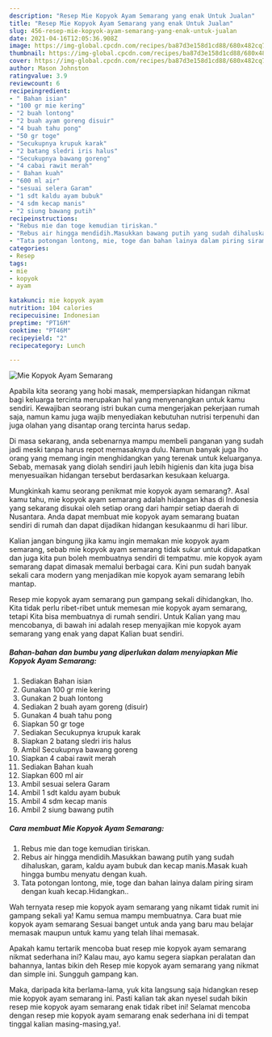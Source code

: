 ```yaml
---
description: "Resep Mie Kopyok Ayam Semarang yang enak Untuk Jualan"
title: "Resep Mie Kopyok Ayam Semarang yang enak Untuk Jualan"
slug: 456-resep-mie-kopyok-ayam-semarang-yang-enak-untuk-jualan
date: 2021-04-16T12:05:36.908Z
image: https://img-global.cpcdn.com/recipes/ba87d3e158d1cd88/680x482cq70/mie-kopyok-ayam-semarang-foto-resep-utama.jpg
thumbnail: https://img-global.cpcdn.com/recipes/ba87d3e158d1cd88/680x482cq70/mie-kopyok-ayam-semarang-foto-resep-utama.jpg
cover: https://img-global.cpcdn.com/recipes/ba87d3e158d1cd88/680x482cq70/mie-kopyok-ayam-semarang-foto-resep-utama.jpg
author: Mason Johnston
ratingvalue: 3.9
reviewcount: 6
recipeingredient:
- " Bahan isian"
- "100 gr mie kering"
- "2 buah lontong"
- "2 buah ayam goreng disuir"
- "4 buah tahu pong"
- "50 gr toge"
- "Secukupnya krupuk karak"
- "2 batang sledri iris halus"
- "Secukupnya bawang goreng"
- "4 cabai rawit merah"
- " Bahan kuah"
- "600 ml air"
- "sesuai selera Garam"
- "1 sdt kaldu ayam bubuk"
- "4 sdm kecap manis"
- "2 siung bawang putih"
recipeinstructions:
- "Rebus mie dan toge kemudian tiriskan."
- "Rebus air hingga mendidih.Masukkan bawang putih yang sudah dihaluskan, garam, kaldu ayam bubuk dan kecap manis.Masak kuah hingga bumbu menyatu dengan kuah."
- "Tata potongan lontong, mie, toge dan bahan lainya dalam piring siram dengan kuah kecap.Hidangkan.."
categories:
- Resep
tags:
- mie
- kopyok
- ayam

katakunci: mie kopyok ayam 
nutrition: 104 calories
recipecuisine: Indonesian
preptime: "PT16M"
cooktime: "PT46M"
recipeyield: "2"
recipecategory: Lunch

---
```



![Mie Kopyok Ayam Semarang](https://img-global.cpcdn.com/recipes/ba87d3e158d1cd88/680x482cq70/mie-kopyok-ayam-semarang-foto-resep-utama.jpg)

Apabila kita seorang yang hobi masak, mempersiapkan hidangan nikmat bagi keluarga tercinta merupakan hal yang menyenangkan untuk kamu sendiri. Kewajiban seorang istri bukan cuma mengerjakan pekerjaan rumah saja, namun kamu juga wajib menyediakan kebutuhan nutrisi terpenuhi dan juga olahan yang disantap orang tercinta harus sedap.

Di masa  sekarang, anda sebenarnya mampu membeli panganan yang sudah jadi meski tanpa harus repot memasaknya dulu. Namun banyak juga lho orang yang memang ingin menghidangkan yang terenak untuk keluarganya. Sebab, memasak yang diolah sendiri jauh lebih higienis dan kita juga bisa menyesuaikan hidangan tersebut berdasarkan kesukaan keluarga. 



Mungkinkah kamu seorang penikmat mie kopyok ayam semarang?. Asal kamu tahu, mie kopyok ayam semarang adalah hidangan khas di Indonesia yang sekarang disukai oleh setiap orang dari hampir setiap daerah di Nusantara. Anda dapat membuat mie kopyok ayam semarang buatan sendiri di rumah dan dapat dijadikan hidangan kesukaanmu di hari libur.

Kalian jangan bingung jika kamu ingin memakan mie kopyok ayam semarang, sebab mie kopyok ayam semarang tidak sukar untuk didapatkan dan juga kita pun boleh membuatnya sendiri di tempatmu. mie kopyok ayam semarang dapat dimasak memalui berbagai cara. Kini pun sudah banyak sekali cara modern yang menjadikan mie kopyok ayam semarang lebih mantap.

Resep mie kopyok ayam semarang pun gampang sekali dihidangkan, lho. Kita tidak perlu ribet-ribet untuk memesan mie kopyok ayam semarang, tetapi Kita bisa membuatnya di rumah sendiri. Untuk Kalian yang mau mencobanya, di bawah ini adalah resep menyajikan mie kopyok ayam semarang yang enak yang dapat Kalian buat sendiri.

<!--inarticleads1-->

##### Bahan-bahan dan bumbu yang diperlukan dalam menyiapkan Mie Kopyok Ayam Semarang:

1. Sediakan  Bahan isian
1. Gunakan 100 gr mie kering
1. Gunakan 2 buah lontong
1. Sediakan 2 buah ayam goreng (disuir)
1. Gunakan 4 buah tahu pong
1. Siapkan 50 gr toge
1. Sediakan Secukupnya krupuk karak
1. Siapkan 2 batang sledri iris halus
1. Ambil Secukupnya bawang goreng
1. Siapkan 4 cabai rawit merah
1. Sediakan  Bahan kuah
1. Siapkan 600 ml air
1. Ambil sesuai selera Garam
1. Ambil 1 sdt kaldu ayam bubuk
1. Ambil 4 sdm kecap manis
1. Ambil 2 siung bawang putih




<!--inarticleads2-->

##### Cara membuat Mie Kopyok Ayam Semarang:

1. Rebus mie dan toge kemudian tiriskan.
1. Rebus air hingga mendidih.Masukkan bawang putih yang sudah dihaluskan, garam, kaldu ayam bubuk dan kecap manis.Masak kuah hingga bumbu menyatu dengan kuah.
1. Tata potongan lontong, mie, toge dan bahan lainya dalam piring siram dengan kuah kecap.Hidangkan..




Wah ternyata resep mie kopyok ayam semarang yang nikamt tidak rumit ini gampang sekali ya! Kamu semua mampu membuatnya. Cara buat mie kopyok ayam semarang Sesuai banget untuk anda yang baru mau belajar memasak maupun untuk kamu yang telah lihai memasak.

Apakah kamu tertarik mencoba buat resep mie kopyok ayam semarang nikmat sederhana ini? Kalau mau, ayo kamu segera siapkan peralatan dan bahannya, lantas bikin deh Resep mie kopyok ayam semarang yang nikmat dan simple ini. Sungguh gampang kan. 

Maka, daripada kita berlama-lama, yuk kita langsung saja hidangkan resep mie kopyok ayam semarang ini. Pasti kalian tak akan nyesel sudah bikin resep mie kopyok ayam semarang enak tidak ribet ini! Selamat mencoba dengan resep mie kopyok ayam semarang enak sederhana ini di tempat tinggal kalian masing-masing,ya!.


